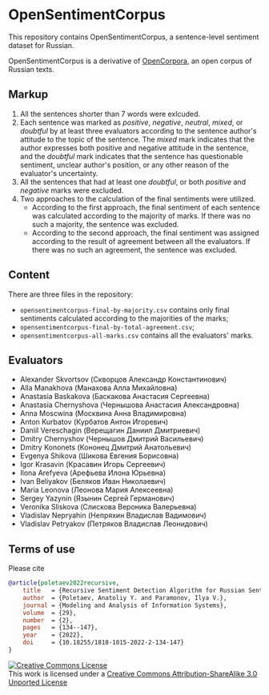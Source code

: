# OpenSentimentCorpus

This repository contains OpenSentimentCorpus, a sentence-level sentiment dataset for Russian.

OpenSentimentCorpus is a derivative of [OpenCorpora](http://opencorpora.org/), an open corpus of Russian texts.


## Markup

1. All the sentences shorter than 7 words were exlcuded.
2. Each sentence was marked as _positive_, _negative_, _neutral_, _mixed_, or _doubtful_ by at least three evaluators according to the sentence author's attitude to the topic of the sentence. The  _mixed_ mark indicates that the author expresses both positive and negative attitude in the sentence, and the _doubtful_ mark indicates that the sentence has questionable sentiment, unclear author's position, or any other reason of the evaluator's uncertainty.
3. All the sentences that had at least one _doubtful_, or both _positive_ and _negative_ marks were excluded.
4. Two approaches to the calculation of the final sentiments were utilized.
	* According to the first approach, the final sentiment of each sentence was calculated according to the majority of marks. If there was no such a majority, the sentence was excluded.
	* According to the second approach, the final sentiment was assigned according to the result of agreement between all the evaluators. If there was no such an agreement, the sentence was excluded.


## Content
There are three files in the repository:

* `opensentimentcorpus-final-by-majority.csv` contains only final sentiments calculated according to the majorities of the marks;
* `opensentimentcorpus-final-by-total-agreement.csv`;
* `opensentimentcorpus-all-marks.csv` contains all the evaluators' marks.


## Evaluators

* Alexander Skvortsov (Скворцов Александр Константинович)
* Alla Manakhova (Манахова Алла Михайловна)
* Anastasia Baskakova (Баскакова Анастасия Сергеевна)
* Anastasia Chernyshova (Чернышова Анастасия Александровна)
* Anna Moscwina (Москвина Анна Владимировна)
* Anton Kurbatov (Курбатов Антон Игоревич)
* Daniil Vereschagin (Верещагин Даниил Дмитриевич)
* Dmitry Chernyshov (Чернышов Дмитрий Васильевич)
* Dmitry Kononets (Кононец Дмитрий Анатольевич)
* Evgenya Shikova (Шикова Евгения Борисовна)
* Igor Krasavin (Красавин Игорь Сергеевич)
* Ilona Arefyeva (Арефьева Илона Юрьевна)
* Ivan Beliyakov (Беляков Иван Николаевич)
* Maria Leonova (Леонова Мария Алексеевна)
* Sergey Yazynin (Язынин Сергей Германович)
* Veronika Sliskova (Слискова Вероника Валерьевна)
* Vladislav Nepryahin (Непряхин Владислав Вадимович)
* Vladislav Petryakov (Петряков Владислав Леонидович)


## Terms of use
Please cite
```bibtex
@article{poletaev2022recursive,
    title   = {Recursive Sentiment Detection Algorithm for Russian Sentences},
    author  = {Poletaev, Anatoliy Y. and Paramonov, Ilya V.},
    journal = {Modeling and Analysis of Information Systems},
    volume  = {29},
    number  = {2},
    pages   = {134--147},
    year    = {2022},
    doi     = {10.18255/1818-1015-2022-2-134-147}
}
```
<a rel="license" href="http://creativecommons.org/licenses/by-sa/3.0/"><img alt="Creative Commons License" style="border-width:0" src="https://i.creativecommons.org/l/by-sa/3.0/88x31.png" /></a><br/>
This work is licensed under a <a rel="license" href="http://creativecommons.org/licenses/by-sa/3.0">Creative Commons Attribution-ShareAlike 3.0 Unported License</a>

